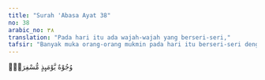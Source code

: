 ```yaml
---
title: "Surah 'Abasa Ayat 38"
no: 38
arabic_no: ٣٨
translation: "Pada hari itu ada wajah-wajah yang berseri-seri,"
tafsir: "Banyak muka orang-orang mukmin pada hari itu berseri-seri dengan penuh kegembiraan karena mereka dapat menyaksikan sendiri apa yang dijanjikan oleh Allah kepada orang-orang yang beriman ternyata semuanya dapat terlaksana dengan penuh kebahagiaan. Mereka tertawa dan bergembira."
---
```

وُجُوْهٌ يَّوْمَىِٕذٍ مُّسْفِرَةٌۙ